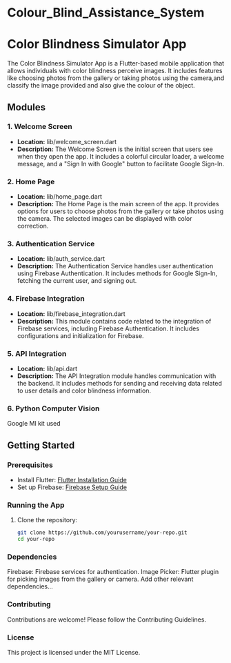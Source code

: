 # Colour_Blind_Assistance_System
# Color Blindness Simulator App

The Color Blindness Simulator App is a Flutter-based mobile application that allows individuals with color blindness perceive images. It includes features like choosing photos from the gallery or taking photos using the camera,and classify the image provided and also give the colour of the object.

## Modules

### 1. Welcome Screen

- **Location:** lib/welcome_screen.dart
- **Description:** The Welcome Screen is the initial screen that users see when they open the app. It includes a colorful circular loader, a welcome message, and a "Sign In with Google" button to facilitate Google Sign-In.

### 2. Home Page

- **Location:** lib/home_page.dart
- **Description:** The Home Page is the main screen of the app. It provides options for users to choose photos from the gallery or take photos using the camera. The selected images can be displayed with color correction.

### 3. Authentication Service

- **Location:** lib/auth_service.dart
- **Description:** The Authentication Service handles user authentication using Firebase Authentication. It includes methods for Google Sign-In, fetching the current user, and signing out.

### 4. Firebase Integration

- **Location:** lib/firebase_integration.dart
- **Description:** This module contains code related to the integration of Firebase services, including Firebase Authentication. It includes configurations and initialization for Firebase.

### 5. API Integration

- **Location:** lib/api.dart
- **Description:** The API Integration module handles communication with the backend. It includes methods for sending and receiving data related to user details and color blindness information.

### 6. Python Computer Vision
Google Ml kit used
## Getting Started

### Prerequisites

- Install Flutter: [Flutter Installation Guide](https://flutter.dev/docs/get-started/install)
- Set up Firebase: [Firebase Setup Guide](https://firebase.google.com/docs/flutter/setup)

### Running the App

1. Clone the repository:

   ```bash
   git clone https://github.com/yourusername/your-repo.git
   cd your-repo

### Dependencies

Firebase: Firebase services for authentication.
Image Picker: Flutter plugin for picking images from the gallery or camera.
Add other relevant dependencies...

### Contributing

Contributions are welcome! Please follow the Contributing Guidelines.

### License

This project is licensed under the MIT License.   
